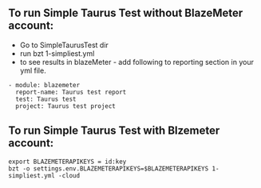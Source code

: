 
## To run Simple Taurus Test without BlazeMeter account:
- Go to SimpleTaurusTest dir
- run bzt 1-simpliest.yml
- to see results in blazeMeter - add following to reporting section in your yml file.

```
- module: blazemeter
  report-name: Taurus test report
  test: Taurus test
  project: Taurus test project
```

## To run Simple Taurus Test with Blzemeter account:

```
export BLAZEMETERAPIKEYS = id:key
bzt -o settings.env.BLAZEMETERAPIKEYS=$BLAZEMETERAPIKEYS 1-simpliest.yml -cloud
```